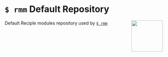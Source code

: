 # `$ rmm` Default Repository 

<img src="https://i.imgur.com/kkWzrDm.png" width="100" align="right">

Default Reciple modules repository used by [`$ rmm`](https://github.com/FalloutStudios/rmm)
